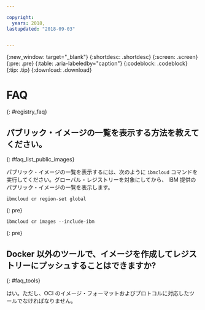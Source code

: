 ```yaml
---

copyright:
  years: 2018, 
lastupdated: "2018-09-03"


---
```


{:new_window: target="_blank"}
{:shortdesc: .shortdesc}
{:screen: .screen}
{:pre: .pre}
{:table: .aria-labeledby="caption"}
{:codeblock: .codeblock}
{:tip: .tip}
{:download: .download}


# FAQ
{: #registry_faq}


## パブリック・イメージの一覧を表示する方法を教えてください。
{: #faq_list_public_images}

パブリック・イメージの一覧を表示するには、次のように `ibmcloud` コマンドを実行してください。グローバル・レジストリーを対象にしてから、 IBM 提供のパブリック・イメージの一覧を表示します。

```
ibmcloud cr region-set global
```
{: pre}

```
ibmcloud cr images --include-ibm
```
{: pre}


## Docker 以外のツールで、イメージを作成してレジストリーにプッシュすることはできますか?
{: #faq_tools}

はい。ただし、OCI のイメージ・フォーマットおよびプロトコルに対応したツールでなければなりません。
